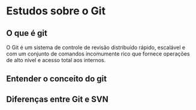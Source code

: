 # Estudos sobre o Git


## O que é git
O Git é um sistema de controle de revisão distribuído rápido, escalável e com um conjunto de comandos incomumente rico que fornece operações de alto nível e acesso total aos internos.


## Entender o conceito do git


## Diferenças entre Git e SVN


